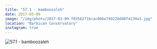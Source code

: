 ```yaml
---
title: "57.1 - bamboozaleh"
date: 2017-03-09
image: "/img/photo/2017-03-09-f0356271bcac006e749228d98f4139a3.jpg"
location: "Barbican Conservatory"
instagram: true
---
```


![57.1 - bamboozaleh](/img/photo/2017-03-09-f0356271bcac006e749228d98f4139a3.jpg)
